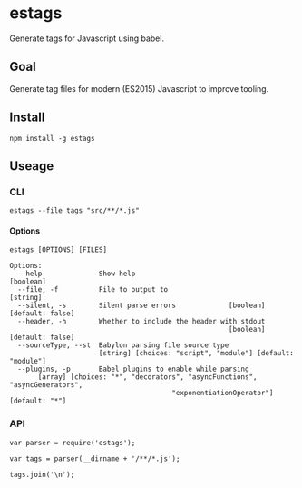 estags
======

Generate tags for Javascript using babel.

Goal
----

Generate tag files for modern (ES2015) Javascript to improve tooling.

Install
-------

```shell
npm install -g estags
```

Useage
------

### CLI

```
estags --file tags "src/**/*.js"
```

#### Options

```
estags [OPTIONS] [FILES]

Options:
  --help              Show help                                        [boolean]
  --file, -f          File to output to                                 [string]
  --silent, -s        Silent parse errors             [boolean] [default: false]
  --header, -h        Whether to include the header with stdout
                                                      [boolean] [default: false]
  --sourceType, --st  Babylon parsing file source type
                      [string] [choices: "script", "module"] [default: "module"]
  --plugins, -p       Babel plugins to enable while parsing
       [array] [choices: "*", "decorators", "asyncFunctions", "asyncGenerators",
                                        "exponentiationOperator"] [default: "*"]
```

### API

```
var parser = require('estags');

var tags = parser(__dirname + '/**/*.js');

tags.join('\n');
```
